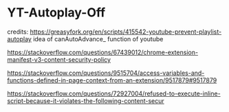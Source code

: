 # YT-Autoplay-Off


credits: 
https://greasyfork.org/en/scripts/415542-youtube-prevent-playlist-autoplay 
idea of canAutoAdvance_ function of youtube




https://stackoverflow.com/questions/67439012/chrome-extension-manifest-v3-content-security-policy 



https://stackoverflow.com/questions/9515704/access-variables-and-functions-defined-in-page-context-from-an-extension/9517879#9517879 



https://stackoverflow.com/questions/72927004/refused-to-execute-inline-script-because-it-violates-the-following-content-secur
